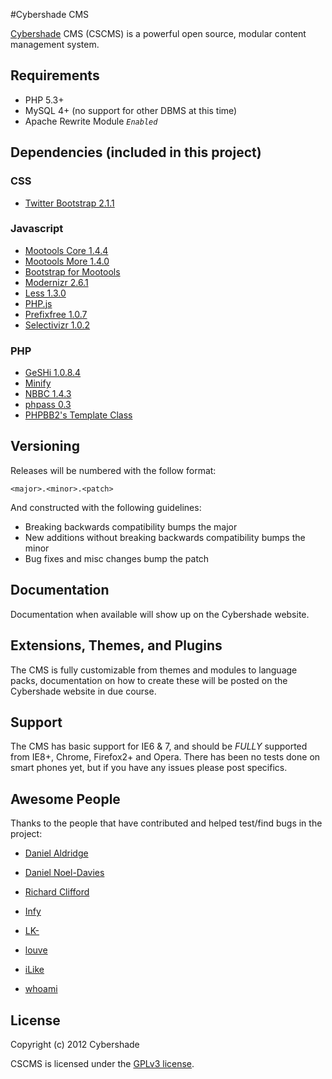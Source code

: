 #Cybershade CMS

[Cybershade](http://cybersha.de/) CMS (CSCMS) is a powerful open source, modular content management system.

## Requirements

* PHP 5.3+
* MySQL 4+ (no support for other DBMS at this time)
* Apache Rewrite Module *`Enabled`*

## Dependencies (included in this project)

### CSS
- [Twitter Bootstrap 2.1.1](http://twitter.github.com/bootstrap/)

### Javascript
- [Mootools Core 1.4.4](http://mootools.net/)
- [Mootools More 1.4.0](http://mootools.net/)
- [Bootstrap for Mootools](http://anutron.github.com/mootools-bootstrap/)
- [Modernizr 2.6.1](http://modernizr.com)
- [Less 1.3.0](http://modernizr.com)
- [PHP.js](http://phpjs.org)
- [Prefixfree 1.0.7](http://leaverou.github.com/prefixfree/)
- [Selectivizr 1.0.2](http://selectivizr.com/)

### PHP
- [GeSHi 1.0.8.4](http://qbnz.com/highlighter/)
- [Minify](http://code.google.com/p/minify/)
- [NBBC 1.4.3](http://nbbc.sourceforge.net/)
- [phpass 0.3](http://www.openwall.com/phpass/)
- [PHPBB2's Template Class](http://phpbb.com)

## Versioning

Releases will be numbered with the follow format:

`<major>.<minor>.<patch>`

And constructed with the following guidelines:

- Breaking backwards compatibility bumps the major
- New additions without breaking backwards compatibility bumps the minor
- Bug fixes and misc changes bump the patch

## Documentation

Documentation when available will show up on the Cybershade website.

## Extensions, Themes, and Plugins

The CMS is fully customizable from themes and modules to language packs, documentation on how to create these will be posted on the Cybershade website in due course.

## Support

The CMS has basic support for IE6 & 7, and should be *FULLY* supported from IE8+, Chrome, Firefox2+ and Opera.
There has been no tests done on smart phones yet, but if you have any issues please post specifics.

## Awesome People

Thanks to the people that have contributed and helped test/find bugs in the project:

- [Daniel Aldridge](https://github.com/xLink)
- [Daniel Noel-Davies](https://github.com/NoelDavies)
- [Richard Clifford](https://github.com/DarkMantisCS)

- [Infy](https://github.com/infyhr)
- [LK-](https://github.com/LK-)
- [louve](https://github.com/louve)
- [iLike](https://github.com/iLike)
- [whoami](https://github.com/johnmaguire2013)

## License

Copyright (c) 2012 Cybershade

CSCMS is licensed under the [GPLv3 license](http://www.gnu.org/licenses/gpl-3.0.html).
